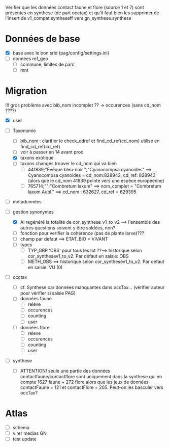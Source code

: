 Vérifier que les données contact faune et flore (source 1 et 7)
sont présentes en synthese (de part occtax)
et qu'il faut bien les supprimer de l'insert de v1_compat.syntheseff vers gn_synthese.synthese  

# Données de base

- [x] base avec le bon srid (pag/config/settings.ini)
- [ ] données ref_geo
  - [ ] commune, limites de parc
  - [ ] mnt

# Migration 

!!! gros problème avec bib_nom incomplet ?? -> occurences (sans cd_nom ????)

- [x] user

- [ ] Taxonomie 
  - [ ] bib_nom : clarifier le check_cdref et find_cd_ref(cd_nom) utilisé en find_cd_ref(cd_ref) 
  - [ ] voir à passer en 14 avant prod
  - [x] taxons exotique
  - [ ] taxons changés trouver le cd_nom qui va bien
    - [ ] 441839;"Évêque bleu-noir ";"Cyanocompsa cyanoides" ==> Cyanocompsa cyanoides = cd_nom:828942, cd_ref: 828943 (alors que le cd_nom 41839 pointe vers une espèce européenne)
    - [ ] 765714;"";"Combretum laxum" ==> nom_complet = "Combretum laxum Aubl." ==> cd_nom : 632627, cd_ref = 629395
- [ ] metadonnées

- [ ] gestion synonymes 
  - [x] Ai regénéré la totalité de cor_synthese_v1_to_v2 ==> l'ensemble des autres questions soivent y être soldées, non?
  - [ ] fonction pour verifier la cohérence (pas de plante larve)??? 
  - [ ] champ par defaut ==> ETAT_BIO = VIVANT
  - [ ] types
    - [ ] TYP_GRP 'OBS' pour tous les lot ??==> historique selon cor_synthesev1_to_v2. Par défaut en saisie: OBS
    - [ ] METH_OBS ==> historique selon cor_synthesev1_to_v2. Par défaut en saisie: VU (0)

- [ ] occtax 
  - [ ] cf. Synthese car données manquantes dans occTax... (vérifier auteur pour vérifier si saisie PAG)
  - [ ] données faune
    - [ ] releve
    - [ ] occurences
    - [ ] counting
    - [ ] user
  - [ ] données flore
    - [ ] releve
    - [ ] occurences
    - [ ] counting
    - [ ] user

- [ ] synthese
  - [ ] ATTENTION! seule une partie des données contactfaune/contactflore sont uniquement dans la synthese qui en compte 1627 faune + 272 flore alors que les jeux de données contactFaune = 121 et contactFlore = 205.
Peut-on les basculer vers occTax?
  
# Atlas

- [ ] schema
- [ ] virer medias GN
- [ ] test update